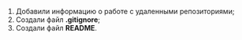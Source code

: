 1. Добавили информацию о работе с удаленными репозиториями;
2. Создали файл **.gitignore**;
3. Создали файл **README**.
